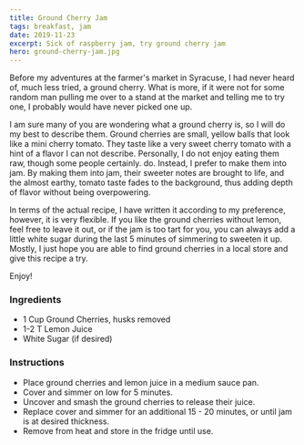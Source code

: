 ```yaml
---
title: Ground Cherry Jam
tags: breakfast, jam
date: 2019-11-23
excerpt: Sick of raspberry jam, try ground cherry jam
hero: ground-cherry-jam.jpg
---
```

Before my adventures at the farmer's market in Syracuse, I had never heard
of, much less tried, a ground cherry. What is more, if it were not for some random man pulling me over to a stand at the market and telling me to try one, I probably would have never picked one up. 

I am sure many of you are wondering what a ground cherry is, so I will do my best to describe them. Ground cherries are small, yellow balls that look like a mini cherry tomato. They taste like a very sweet cherry tomato with a hint of a flavor I can not describe. Personally, I do not enjoy eating them raw, though some people certainly. do. Instead, I prefer to make them into jam.  By making them into jam, their sweeter notes are brought to life, and the almost earthy, tomato taste fades to the background, thus adding depth of flavor without being overpowering. 

In terms of the actual recipe, I have written it according to my preference, however, it is very flexible. If you like the ground cherries without lemon, feel free to leave it out, or if the jam is too tart for you, you can always add a little white sugar during the last 5 minutes of simmering to sweeten it up. Mostly, I just hope you are able to find ground cherries in a local store and give this recipe a try. 

Enjoy!

<div class="list-row">
    <div class="list-column-1">
       <div class="list-card ingredients">
        <h3>Ingredients</h3>
          <ul>
            <li>1 Cup Ground Cherries, husks removed</li>
            <li>1-2 T Lemon Juice</li>
            <li>White Sugar (if desired)</li>
          </ul>
        </div>
    </div>
    <div class="list-column-2">
       <div class="list-card instructions">
        <h3>Instructions</h3>
          <ul>
          <li>Place ground cherries and lemon juice in a medium sauce pan.</li>
          <li>Cover and simmer on low for 5 minutes.</li>
          <li>Uncover and smash the ground cherries to release their juice.</li>
          <li>Replace cover and simmer for an additional 15 - 20 minutes, or until jam is at desired thickness.</li>
          <li>Remove from heat and store in the fridge until use.</li>
        </ul>
       </div>
    </div>
</div>
